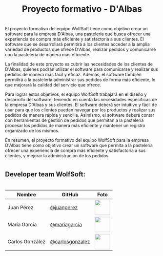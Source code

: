 <h1 align="center"> Proyecto formativo - D'Albas </h1>

#

<p> El proyecto formativo del equipo WolfSoft tiene como objetivo crear un software para la empresa D'Albas, una pastelería que busca ofrecer una experiencia de compra más eficiente y satisfactoria a sus clientes. El software que se desarrollará permitirá a los clientes acceder a la amplia variedad de productos que ofrece D'Albas, realizar pedidos y comunicarse con la pastelería de manera más eficiente.

La finalidad de este proyecto es cubrir las necesidades de los clientes de D'Albas, quienes podrán utilizar el software para comunicarse y realizar sus pedidos de manera más fácil y eficaz. Además, el software también permitirá a la pastelería administrar sus pedidos de forma más eficiente, lo que mejorará la calidad del servicio que ofrece.

Para lograr estos objetivos, el equipo WolfSoft trabajará en el diseño y desarrollo del software, teniendo en cuenta las necesidades específicas de la empresa D'Albas y sus clientes. El software deberá ser intuitivo y fácil de usar para que los clientes puedan navegar por los productos y realizar sus pedidos de manera rápida y sencilla. Asimismo, el software deberá contar con herramientas de gestión de pedidos que permitan a la pastelería procesar los pedidos de manera más eficiente y mantener un registro organizado de los mismos.

En resumen, el proyecto formativo del equipo WolfSoft para la empresa D'Albas tiene como objetivo crear un software que permita a la pastelería ofrecer una experiencia de compra más eficiente y satisfactoria a sus clientes, y mejorar la administración de los pedidos. </p>

#

## Developer team WolfSoft:

#

| Nombre | GitHub | Foto |
|--------|--------|------|
| Juan Pérez | [@juanperez](https://github.com/juanperez) | <img src="https://github.com/juanperez.png" width="50" height="50"> |
| María García | [@mariagarcia](https://github.com/mariagarcia) | <img src="https://github.com/mariagarcia.png" width="50" height="50"> |
| Carlos González | [@carlosgonzalez](https://github.com/carlosgonzalez) | <img src="https://github.com/carlosgonzalez.png" width="50" height="50"> |


